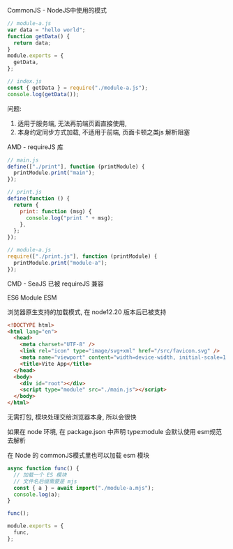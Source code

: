 

CommonJS - NodeJS中使用的模式

```js
// module-a.js
var data = "hello world";
function getData() {
  return data;
}
module.exports = {
  getData,
};

// index.js
const { getData } = require("./module-a.js");
console.log(getData());
```

问题:

1. 适用于服务端, 无法再前端页面直接使用,
2. 本身约定同步方式加载, 不适用于前端, 页面卡顿之类js 解析阻塞



AMD - requireJS 库

```js
// main.js
define(["./print"], function (printModule) {
  printModule.print("main");
});

// print.js
define(function () {
  return {
    print: function (msg) {
      console.log("print " + msg);
    },
  };
});

// module-a.js
require(["./print.js"], function (printModule) {
  printModule.print("module-a");
});

```



CMD - SeaJS 已被 requireJS 兼容



ES6 Module ESM

浏览器原生支持的加载模式, 在 node12.20 版本后已被支持

```html
<!DOCTYPE html>
<html lang="en">
  <head>
    <meta charset="UTF-8" />
    <link rel="icon" type="image/svg+xml" href="/src/favicon.svg" />
    <meta name="viewport" content="width=device-width, initial-scale=1.0" />
    <title>Vite App</title>
  </head>
  <body>
    <div id="root"></div>
    <script type="module" src="./main.js"></script>
  </body>
</html>
```

无需打包, 模块处理交给浏览器本身, 所以会很快

如果在 node 环境, 在 package.json 中声明 type:module 会默认使用 esm规范去解析

在 Node 的 commonJS模式里也可以加载 esm 模块

```js
async function func() {
  // 加载一个 ES 模块
  // 文件名后缀需要是 mjs
  const { a } = await import("./module-a.mjs");
  console.log(a);
}

func();

module.exports = {
  func,
};
```

